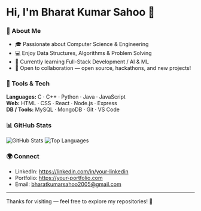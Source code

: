 # Hi, I'm Bharat Kumar Sahoo 👋

### 🚀 About Me
- 🎓 Passionate about Computer Science & Engineering
- 💻 Enjoy Data Structures, Algorithms & Problem Solving
- 🌱 Currently learning Full-Stack Development / AI & ML
- 🤝 Open to collaboration — open source, hackathons, and new projects!

### 🔧 Tools & Tech
**Languages:** C · C++ · Python · Java · JavaScript  
**Web:** HTML · CSS · React · Node.js · Express  
**DB / Tools:** MySQL · MongoDB · Git · VS Code

### 📊 GitHub Stats
![GitHub Stats](https://github-readme-stats.vercel.app/api?username=YOUR_GITHUB_USERNAME&show_icons=true&theme=tokyonight)
![Top Languages](https://github-readme-stats.vercel.app/api/top-langs/?username=YOUR_GITHUB_USERNAME&layout=compact&theme=tokyonight)

### 🌍 Connect
- LinkedIn: https://linkedin.com/in/your-linkedin
- Portfolio: https://your-portfolio.com
- Email: bharatkumarsahoo2005@gmail.com

---

Thanks for visiting — feel free to explore my repositories! 🚀
